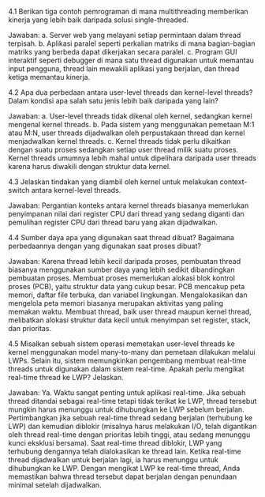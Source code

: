 4.1 Berikan tiga contoh pemrograman di mana multithreading memberikan kinerja yang lebih baik daripada solusi single-threaded.

Jawaban:
a. Server web yang melayani setiap permintaan dalam thread terpisah.
b. Aplikasi paralel seperti perkalian matriks di mana bagian-bagian matriks yang berbeda dapat dikerjakan secara paralel.
c. Program GUI interaktif seperti debugger di mana satu thread digunakan untuk memantau input pengguna, thread lain mewakili aplikasi yang berjalan, 
   dan thread ketiga memantau kinerja.

4.2 Apa dua perbedaan antara user-level threads dan kernel-level threads? Dalam kondisi apa salah satu jenis lebih baik daripada yang lain?

Jawaban:
a. User-level threads tidak dikenal oleh kernel, sedangkan kernel mengenal kernel threads.
b. Pada sistem yang menggunakan pemetaan M:1 atau M:N, user threads dijadwalkan oleh perpustakaan thread dan kernel menjadwalkan kernel threads.
c. Kernel threads tidak perlu dikaitkan dengan suatu proses sedangkan setiap user thread milik suatu proses. 
   Kernel threads umumnya lebih mahal untuk dipelihara daripada user threads karena harus diwakili dengan struktur data kernel.

4.3 Jelaskan tindakan yang diambil oleh kernel untuk melakukan context-switch antara kernel-level threads.

Jawaban:
Pergantian konteks antara kernel threads biasanya memerlukan penyimpanan nilai dari register CPU dari thread yang sedang diganti dan pemulihan 
register CPU dari thread baru yang akan dijadwalkan.

4.4 Sumber daya apa yang digunakan saat thread dibuat? Bagaimana perbedaannya dengan yang digunakan saat proses dibuat?

Jawaban:
Karena thread lebih kecil daripada proses, pembuatan thread biasanya menggunakan sumber daya yang lebih sedikit dibandingkan pembuatan proses. 
Membuat proses memerlukan alokasi blok kontrol proses (PCB), yaitu struktur data yang cukup besar. PCB mencakup peta memori, daftar file terbuka, dan variabel lingkungan. Mengalokasikan dan mengelola peta memori biasanya merupakan aktivitas yang paling memakan waktu. Membuat thread, baik user thread maupun kernel thread, melibatkan alokasi struktur data kecil untuk menyimpan set register, stack, dan prioritas.

4.5 Misalkan sebuah sistem operasi memetakan user-level threads ke kernel menggunakan model many-to-many dan pemetaan dilakukan melalui LWPs. 
Selain itu, sistem memungkinkan pengembang membuat real-time threads untuk digunakan dalam sistem real-time. Apakah perlu mengikat real-time thread ke LWP? Jelaskan.

Jawaban:
Ya. Waktu sangat penting untuk aplikasi real-time. Jika sebuah thread ditandai sebagai real-time tetapi tidak terikat ke LWP, 
thread tersebut mungkin harus menunggu untuk dihubungkan ke LWP sebelum berjalan. Pertimbangkan jika sebuah real-time thread sedang berjalan (terhubung ke LWP) dan kemudian diblokir (misalnya harus melakukan I/O, telah digantikan oleh thread real-time dengan prioritas lebih tinggi, atau sedang menunggu kunci eksklusi bersama). Saat real-time thread diblokir, LWP yang terhubung dengannya telah dialokasikan ke thread lain. Ketika real-time thread dijadwalkan untuk berjalan lagi, ia harus menunggu untuk dihubungkan ke LWP. Dengan mengikat LWP ke real-time thread, Anda memastikan bahwa thread tersebut dapat berjalan dengan penundaan minimal setelah dijadwalkan.
